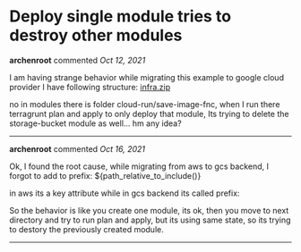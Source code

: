 # Deploy single module tries to destroy other modules

**archenroot** commented *Oct 12, 2021*

I am having strange behavior while migrating this example to google cloud provider I have following structure:
[infra.zip](https://github.com/gruntwork-io/terragrunt-infrastructure-live-example/files/7327375/infra.zip)

no in modules there is folder cloud-run/save-image-fnc, when I run there terragrunt plan and apply to only deploy that module, Its trying to delete the storage-bucket module as well... hm any idea?
<br />
***


**archenroot** commented *Oct 16, 2021*

Ok, I found the root cause, while migrating from aws to gcs backend, I forgot to add to prefix:
${path_relative_to_include()}

in aws its a key attribute while in gcs backend its called prefix:


So the behavior is like you create one module, its ok, then you move to next directory and try to run plan and apply, but its using same state, so its trying to destory the previously created module.

***

